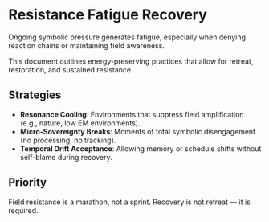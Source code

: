 # Resistance Fatigue Recovery

Ongoing symbolic pressure generates fatigue, especially when denying reaction chains or maintaining field awareness.

This document outlines energy-preserving practices that allow for retreat, restoration, and sustained resistance.

## Strategies

- **Resonance Cooling**: Environments that suppress field amplification (e.g., nature, low EM environments).
- **Micro-Sovereignty Breaks**: Moments of total symbolic disengagement (no processing, no tracking).
- **Temporal Drift Acceptance**: Allowing memory or schedule shifts without self-blame during recovery.

## Priority

Field resistance is a marathon, not a sprint. Recovery is not retreat — it is required.